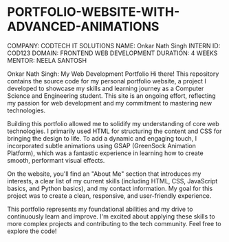 # PORTFOLIO-WEBSITE-WITH-ADVANCED-ANIMATIONS

COMPANY: CODTECH IT SOLUTIONS 
NAME: Onkar Nath Singh
INTERN ID: COD123 
DOMAIN: FRONTEND WEB DEVELOPMENT 
DURATION: 4 WEEKS 
MENTOR: NEELA SANTOSH

Onkar Nath Singh: My Web Development Portfolio
Hi there! This repository contains the source code for my personal portfolio website, a project I developed to showcase my skills and learning journey as a Computer Science and Engineering student. This site is an ongoing effort, reflecting my passion for web development and my commitment to mastering new technologies.

Building this portfolio allowed me to solidify my understanding of core web technologies. I primarily used HTML for structuring the content and CSS for bringing the design to life. To add a dynamic and engaging touch, I incorporated subtle animations using GSAP (GreenSock Animation Platform), which was a fantastic experience in learning how to create smooth, performant visual effects.

On the website, you'll find an "About Me" section that introduces my interests, a clear list of my current skills (including HTML, CSS, JavaScript basics, and Python basics), and my contact information. My goal for this project was to create a clean, responsive, and user-friendly experience.

This portfolio represents my foundational abilities and my drive to continuously learn and improve. I'm excited about applying these skills to more complex projects and contributing to the tech community. Feel free to explore the code!
